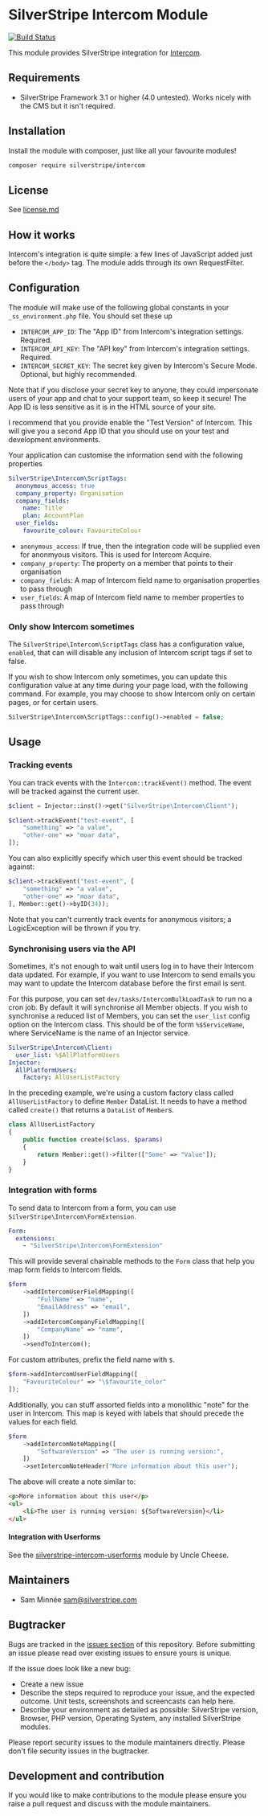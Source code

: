 # SilverStripe Intercom Module

[![Build Status](https://travis-ci.org/silverstripe/silverstripe-intercom.svg?branch=master)](https://travis-ci.org/silverstripe/silverstripe-intercom)

This module provides SilverStripe integration for [Intercom](https://www.intercom.io).

## Requirements

- SilverStripe Framework 3.1 or higher (4.0 untested). Works nicely with the CMS but it isn't required.

## Installation

Install the module with composer, just like all your favourite modules!

```sh
composer require silverstripe/intercom
```

## License

See [license.md](license.md)

## How it works

Intercom's integration is quite simple: a few lines of JavaScript added just before the `</body>` tag.
The module adds through its own RequestFilter.

## Configuration

The module will make use of the following global constants in your `_ss_environment.php` file. You should 
set these up

- `INTERCOM_APP_ID`: The "App ID" from Intercom's integration settings. Required.
- `INTERCOM_API_KEY`: The "API key" from Intercom's integration settings. Required.
- `INTERCOM_SECRET_KEY`: The secret key given by Intercom's Secure Mode. Optional, but highly recommended.

Note that if you disclose your secret key to anyone, they could impersonate users of your app and chat to 
your support team, so keep it secure! The App ID is less sensitive as it is in the HTML source of your 
site.

I recommend that you provide enable the "Test Version" of Intercom. This will give you a second App ID that
you should use on your test and development environments.

Your application can customise the information send with the following properties

```yml
SilverStripe\Intercom\ScriptTags:
  anonymous_access: true
  company_property: Organisation
  company_fields:
    name: Title
    plan: AccountPlan
  user_fields:
    favourite_colour: FavouriteColour
```

- `anonymous_access`: If true, then the integration code will be supplied even for anonmyous visitors.
   This is used for Intercom Acquire.
- `company_property`: The property on a member that points to their organisation
- `company_fields`: A map of Intercom field name to organisation properties to pass through
- `user_fields`: A map of Intercom field name to member properties to pass through

### Only show Intercom sometimes

The `SilverStripe\Intercom\ScriptTags` class has a configuration value, `enabled`, that can will
disable any inclusion of Intercom script tags if set to false.

If you wish to show Intercom only sometimes, you can update this configuration value at any time during
your page load, with the following command. For example, you may choose to show Intercom only on certain
pages, or for certain users.

```php
SilverStripe\Intercom\ScriptTags::config()->enabled = false;
```

## Usage

### Tracking events

You can track events with the `Intercom::trackEvent()` method. The event will be tracked against the
current user.

```php
$client = Injector::inst()->get("SilverStripe\Intercom\Client");

$client->trackEvent("test-event", [
    "something" => "a value",
    "other-one" => "moar data",
]);
```

You can also explicitly specify which user this event should be tracked against:

```php
$client->trackEvent("test-event", [
    "something" => "a value",
    "other-one" => "moar data",
], Member::get()->byID(34));
```

Note that you can't currently track events for anonymous visitors; a LogicException will be thrown if
you try.

### Synchronising users via the API

Sometimes, it's not enough to wait until users log in to have their Intercom data updated. For example, if
you want to use Intercom to send emails you may want to update the Intercom database before the first email
is sent.

For this purpose, you can set `dev/tasks/IntercomBulkLoadTask` to run no a cron job. By default it will
synchronise all Member objects. If you wish to synchronise a reduced list of Members, you can set the
`user_list` config option on the Intercom class. This should be of the form `%$ServiceName`, where
ServiceName is the name of an Injector service.

```yml
SilverStripe\Intercom\Client:
  user_list: %$AllPlatformUsers
Injector:
  AllPlatformUsers:
    factory: AllUserListFactory
```

In the preceding example, we're using a custom factory class called `AllUserListFactory` to define `Member`
DataList. It needs to have a method called `create()` that returns a `DataList` of `Member`s.

```php
class AllUserListFactory
{
    public function create($class, $params)
    {
        return Member::get()->filter(["Some" => "Value"]);
    }
}
```

### Integration with forms

To send data to Intercom from a form, you can use `SilverStripe\Intercom\FormExtension`.

```yml
Form:
  extensions:
    - "SilverStripe\Intercom\FormExtension"
```

This will provide several chainable methods to the `Form` class that help you map form fields to
Intercom fields.

```php
$form
    ->addIntercomUserFieldMapping([
        "FullName" => "name",
        "EmailAddress" => "email",
    ])
    ->addIntercomCompanyFieldMapping([
        "CompanyName" => "name",
    ])
    ->sendToIntercom();
```

For custom attributes, prefix the field name with `$`.

```php
$form->addIntercomUserFieldMapping([
    "FavouriteColour" => "\$favourite_color"
]);
```

Additionally, you can stuff assorted fields into a monolithic "note" for the user in Intercom. This map is
keyed with labels that should precede the values for each field.

```php
$form
    ->addIntercomNoteMapping([
        "SoftwareVersion" => "The user is running version:",
    ])
    ->setIntercomNoteHeader("More information about this user");
```

The above will create a note similar to:

```html
<p>More information about this user</p>
<ul>
    <li>The user is running version: ${SoftwareVersion}</li>
</ul>
```

#### Integration with Userforms

See the [silverstripe-intercom-userforms](https://github.com/unclecheese/silverstripe-intercom-userforms) module by Uncle Cheese.

## Maintainers
 
 * Sam Minnée <sam@silverstripe.com>
 
## Bugtracker

Bugs are tracked in the [issues section](https://github.com/silverstripe/silverstripe-intercom/issues) of this
repository. Before submitting an issue please read over existing issues to ensure yours is unique.
 
If the issue does look like a new bug:
 
 - Create a new issue
 - Describe the steps required to reproduce your issue, and the expected outcome. Unit tests, screenshots 
 and screencasts can help here.
 - Describe your environment as detailed as possible: SilverStripe version, Browser, PHP version, 
 Operating System, any installed SilverStripe modules.
 
Please report security issues to the module maintainers directly. Please don't file security issues in the bugtracker.
 
## Development and contribution

If you would like to make contributions to the module please ensure you raise a pull request and discuss with the module maintainers.
